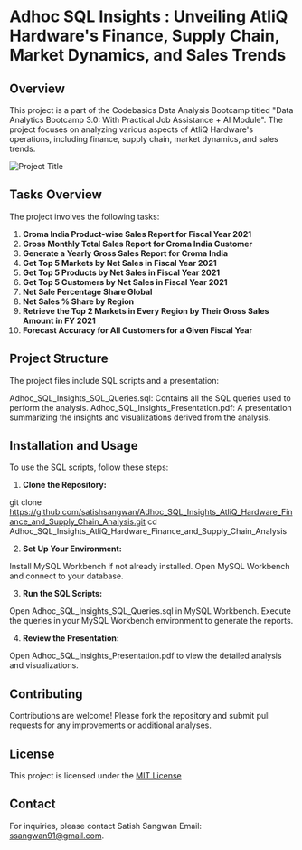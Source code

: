 # Adhoc SQL Insights : Unveiling AtliQ Hardware's Finance, Supply Chain, Market Dynamics, and Sales Trends

## Overview

This project is a part of the Codebasics Data Analysis Bootcamp titled "Data Analytics Bootcamp 3.0: With Practical Job Assistance + AI Module". The project focuses on analyzing various aspects of AtliQ Hardware's operations, including finance, supply chain, market dynamics, and sales trends.

![Project Title](image.png)

## Tasks Overview

The project involves the following tasks:

1. **Croma India Product-wise Sales Report for Fiscal Year 2021**
2. **Gross Monthly Total Sales Report for Croma India Customer**
3. **Generate a Yearly Gross Sales Report for Croma India**
4. **Get Top 5 Markets by Net Sales in Fiscal Year 2021**
5. **Get Top 5 Products by Net Sales in Fiscal Year 2021**
6. **Get Top 5 Customers by Net Sales in Fiscal Year 2021**
7.  **Net Sale Percentage Share Global**
8. **Net Sales % Share by Region**
9. **Retrieve the Top 2 Markets in Every Region by Their Gross Sales Amount in FY 2021**
10. **Forecast Accuracy for All Customers for a Given Fiscal Year**
## Project Structure
The project files include SQL scripts and a presentation:

Adhoc_SQL_Insights_SQL_Queries.sql: Contains all the SQL queries used to perform the analysis.
Adhoc_SQL_Insights_Presentation.pdf: A presentation summarizing the insights and visualizations derived from the analysis.
## Installation and Usage
To use the SQL scripts, follow these steps:

1. **Clone the Repository:**

git clone https://github.com/satishsangwan/Adhoc_SQL_Insights_AtliQ_Hardware_Finance_and_Supply_Chain_Analysis.git
cd Adhoc_SQL_Insights_AtliQ_Hardware_Finance_and_Supply_Chain_Analysis

2. **Set Up Your Environment:**

Install MySQL Workbench if not already installed.
Open MySQL Workbench and connect to your database.

3. **Run the SQL Scripts:**

Open Adhoc_SQL_Insights_SQL_Queries.sql in MySQL Workbench.
Execute the queries in your MySQL Workbench environment to generate the reports.

4. **Review the Presentation:**

Open Adhoc_SQL_Insights_Presentation.pdf to view the detailed analysis and visualizations.

## Contributing
Contributions are welcome! Please fork the repository and submit pull requests for any improvements or additional analyses.

## License
This project is licensed under the [MIT License](https://github.com/satishsangwan/Adhoc_SQL_Insights_AtliQ_Hardware_Finance_and_Supply_Chain_Analysis/blob/main/LICENSE)

## Contact
For inquiries, please contact Satish Sangwan Email: ssangwan91@gmail.com.
